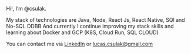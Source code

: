 Hi!, I’m @csulak. 

My stack of technologies are Java, Node, React Js, React Native, SQl and No-SQL DDBB
And currently I continue improving my stack skills and learning about Docker and GCP (K8S, Cloud Run, SQL CLOUD)

You can contact me via [LinkedIn]( https://www.linkedin.com/in/lucas-csulak ) or lucas.csulak@gmail.com
